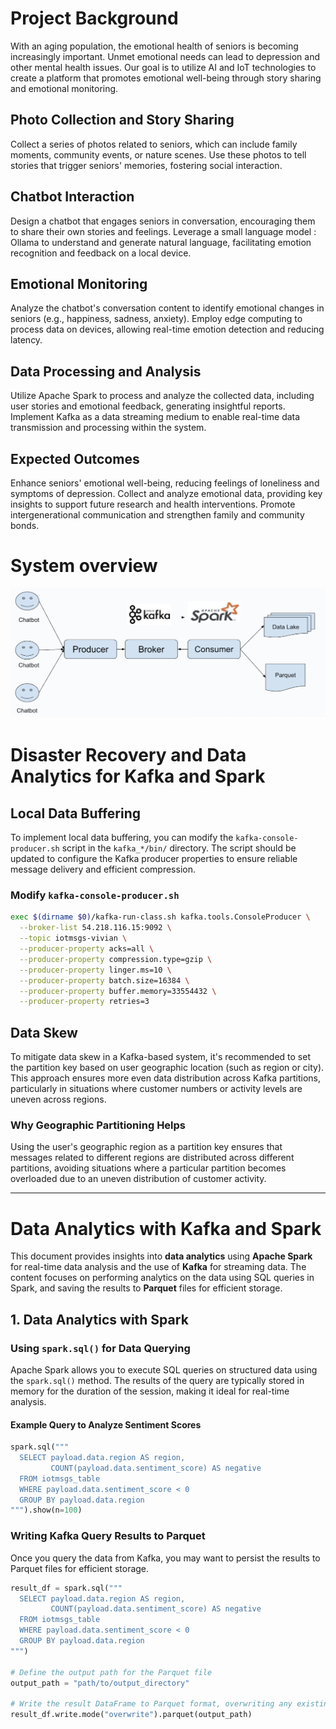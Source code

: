 # Project Background
With an aging population, the emotional health of seniors is becoming increasingly important. Unmet emotional needs can lead to depression and other mental health issues. Our goal is to utilize AI and IoT technologies to create a platform that promotes emotional well-being through story sharing and emotional monitoring.

## Photo Collection and Story Sharing
Collect a series of photos related to seniors, which can include family moments, community events, or nature scenes.
Use these photos to tell stories that trigger seniors' memories, fostering social interaction.

## Chatbot Interaction
Design a chatbot that engages seniors in conversation, encouraging them to share their own stories and feelings.
Leverage a small language model : Ollama  to understand and generate natural language, facilitating emotion recognition and feedback on a local device.

## Emotional Monitoring
Analyze the chatbot's conversation content to identify emotional changes in seniors (e.g., happiness, sadness, anxiety).
Employ edge computing to process data on devices, allowing real-time emotion detection and reducing latency.

## Data Processing and Analysis
Utilize Apache Spark to process and analyze the collected data, including user stories and emotional feedback, generating insightful reports.
Implement Kafka as a data streaming medium to enable real-time data transmission and processing within the system.

## Expected Outcomes
Enhance seniors' emotional well-being, reducing feelings of loneliness and symptoms of depression.
Collect and analyze emotional data, providing key insights to support future research and health interventions.
Promote intergenerational communication and strengthen family and community bonds.

# System overview
![System](systemoverview.png)

# Disaster Recovery and Data Analytics for Kafka and Spark

## Local Data Buffering

To implement local data buffering, you can modify the `kafka-console-producer.sh` script in the `kafka_*/bin/` directory. The script should be updated to configure the Kafka producer properties to ensure reliable message delivery and efficient compression.

### Modify `kafka-console-producer.sh`

```bash
exec $(dirname $0)/kafka-run-class.sh kafka.tools.ConsoleProducer \
  --broker-list 54.218.116.15:9092 \
  --topic iotmsgs-vivian \
  --producer-property acks=all \
  --producer-property compression.type=gzip \
  --producer-property linger.ms=10 \
  --producer-property batch.size=16384 \
  --producer-property buffer.memory=33554432 \
  --producer-property retries=3
```

## Data Skew

To mitigate data skew in a Kafka-based system, it's recommended to set the partition key based on user geographic location (such as region or city). This approach ensures more even data distribution across Kafka partitions, particularly in situations where customer numbers or activity levels are uneven across regions.

### Why Geographic Partitioning Helps

Using the user's geographic region as a partition key ensures that messages related to different regions are distributed across different partitions, avoiding situations where a particular partition becomes overloaded due to an uneven distribution of customer activity.

---

# Data Analytics with Kafka and Spark

This document provides insights into **data analytics** using **Apache Spark** for real-time data analysis and the use of **Kafka** for streaming data. The content focuses on performing analytics on the data using SQL queries in Spark, and saving the results to **Parquet** files for efficient storage.

## 1. Data Analytics with Spark

### Using `spark.sql()` for Data Querying

Apache Spark allows you to execute SQL queries on structured data using the `spark.sql()` method. The results of the query are typically stored in memory for the duration of the session, making it ideal for real-time analysis.

#### Example Query to Analyze Sentiment Scores

```python
spark.sql("""
  SELECT payload.data.region AS region, 
         COUNT(payload.data.sentiment_score) AS negative 
  FROM iotmsgs_table 
  WHERE payload.data.sentiment_score < 0 
  GROUP BY payload.data.region
""").show(n=100)
```

### Writing Kafka Query Results to Parquet
Once you query the data from Kafka, you may want to persist the results to Parquet files for efficient storage.
```python
result_df = spark.sql("""
  SELECT payload.data.region AS region, 
         COUNT(payload.data.sentiment_score) AS negative 
  FROM iotmsgs_table 
  WHERE payload.data.sentiment_score < 0 
  GROUP BY payload.data.region
""")

# Define the output path for the Parquet file
output_path = "path/to/output_directory"

# Write the result DataFrame to Parquet format, overwriting any existing data
result_df.write.mode("overwrite").parquet(output_path)

```
